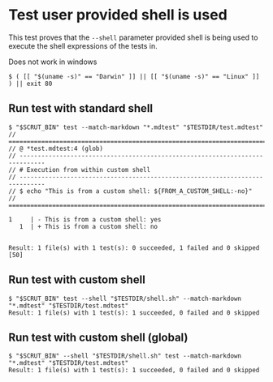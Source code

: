 # Test user provided shell is used

This test proves that the `--shell` parameter provided shell is being used to execute the shell expressions of the tests in.

Does not work in windows

```scrut
$ ( [[ "$(uname -s)" == "Darwin" ]] || [[ "$(uname -s)" == "Linux" ]] ) || exit 80
```

## Run test with standard shell

```scrut
$ "$SCRUT_BIN" test --match-markdown "*.mdtest" "$TESTDIR/test.mdtest"
// =============================================================================
// @ *test.mdtest:4 (glob)
// -----------------------------------------------------------------------------
// # Execution from within custom shell
// -----------------------------------------------------------------------------
// $ echo "This is from a custom shell: ${FROM_A_CUSTOM_SHELL:-no}"
// =============================================================================

1     | - This is from a custom shell: yes
   1  | + This is from a custom shell: no


Result: 1 file(s) with 1 test(s): 0 succeeded, 1 failed and 0 skipped
[50]
```

## Run test with custom shell

```scrut
$ "$SCRUT_BIN" test --shell "$TESTDIR/shell.sh" --match-markdown "*.mdtest" "$TESTDIR/test.mdtest"
Result: 1 file(s) with 1 test(s): 1 succeeded, 0 failed and 0 skipped
```

## Run test with custom shell (global)

```scrut
$ "$SCRUT_BIN" --shell "$TESTDIR/shell.sh" test --match-markdown "*.mdtest" "$TESTDIR/test.mdtest"
Result: 1 file(s) with 1 test(s): 1 succeeded, 0 failed and 0 skipped
```
